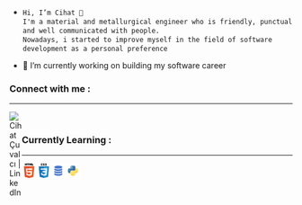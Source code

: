 -     Hi, I’m Cihat 👋 
      I'm a material and metallurgical engineer who is friendly, punctual and well communicated with people. 
      Nowadays, i started to improve myself in the field of software development as a personal preference
- 👀 I’m currently working on building my software career


### Connect with me :
---

[<img align="left" alt="Cihat Çuvalcı | LinkedIn" width="22px" src="https://cdn.jsdelivr.net/npm/simple-icons@v3/icons/linkedin.svg" />](https://www.linkedin.com/in/cihatcuvalci/)

<br />

### Currently Learning :
---

<img align="left" alt="HTML5" width="26px" src="https://raw.githubusercontent.com/github/explore/80688e429a7d4ef2fca1e82350fe8e3517d3494d/topics/html/html.png" />
<img align="left" alt="CSS3" width="26px" src="https://raw.githubusercontent.com/github/explore/80688e429a7d4ef2fca1e82350fe8e3517d3494d/topics/css/css.png" />
<img align="left" alt="SQL" width="26px" src="https://raw.githubusercontent.com/github/explore/80688e429a7d4ef2fca1e82350fe8e3517d3494d/topics/sql/sql.png" />
<img align="left" alt="Python" width="26px" src="https://raw.githubusercontent.com/github/explore/80688e429a7d4ef2fca1e82350fe8e3517d3494d/topics/python/python.png" />


<!---
CihatCuvalci/CihatCuvalci is a ✨ special ✨ repository because its `README.md` (this file) appears on your GitHub profile.
You can click the Preview link to take a look at your changes.
--->
